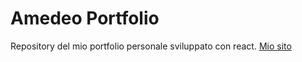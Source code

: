 # Amedeo Portfolio

Repository del mio portfolio personale sviluppato con react.
[Mio sito](https://github.com/hobbit-xD/pastore_app)
